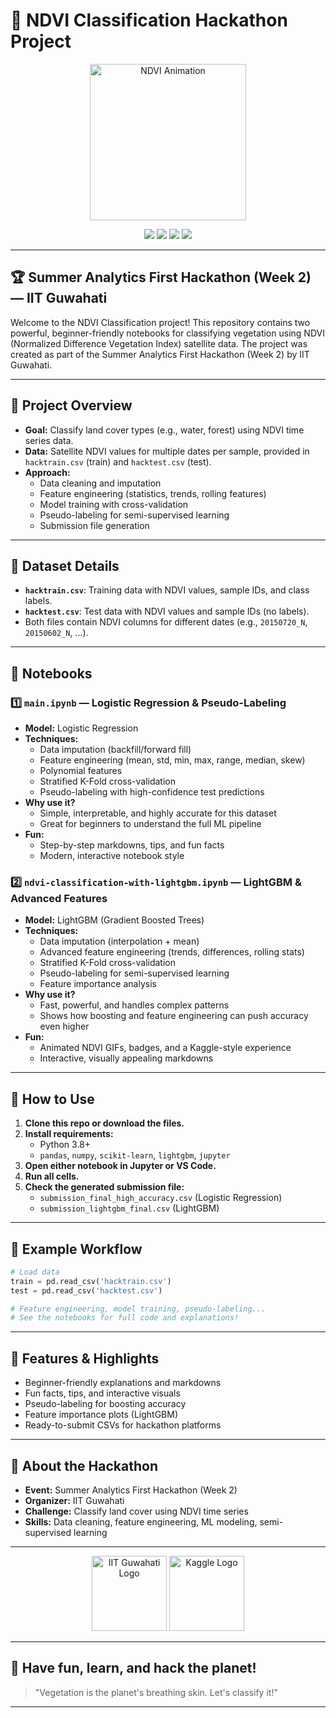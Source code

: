 # 🌱 NDVI Classification Hackathon Project

<p align="center">
  <img src="https://upload.wikimedia.org/wikipedia/commons/f/fa/Breathing_planet_-_vegetation_-_GIF_%2850906243727%29.gif" width="250" alt="NDVI Animation"/>
</p>

<p align="center">
  <img src="https://img.shields.io/badge/Model-Logistic%20Regression-blue?style=for-the-badge"/>
  <img src="https://img.shields.io/badge/Model-LightGBM-green?style=for-the-badge"/>
  <img src="https://img.shields.io/badge/Accuracy-99%2B%25-success?style=for-the-badge"/>
  <img src="https://img.shields.io/badge/Hackathon-IIT%20Guwahati-orange?style=for-the-badge"/>
</p>

---

## 🏆 Summer Analytics First Hackathon (Week 2) — IIT Guwahati

Welcome to the NDVI Classification project! This repository contains two powerful, beginner-friendly notebooks for classifying vegetation using NDVI (Normalized Difference Vegetation Index) satellite data. The project was created as part of the Summer Analytics First Hackathon (Week 2) by IIT Guwahati.

---

## 🚀 Project Overview

- **Goal:** Classify land cover types (e.g., water, forest) using NDVI time series data.
- **Data:** Satellite NDVI values for multiple dates per sample, provided in `hacktrain.csv` (train) and `hacktest.csv` (test).
- **Approach:**
  - Data cleaning and imputation
  - Feature engineering (statistics, trends, rolling features)
  - Model training with cross-validation
  - Pseudo-labeling for semi-supervised learning
  - Submission file generation

---

## 📁 Dataset Details

- **`hacktrain.csv`**: Training data with NDVI values, sample IDs, and class labels.
- **`hacktest.csv`**: Test data with NDVI values and sample IDs (no labels).
- Both files contain NDVI columns for different dates (e.g., `20150720_N`, `20150602_N`, ...).

---

## 📓 Notebooks

### 1️⃣ `main.ipynb` — Logistic Regression & Pseudo-Labeling

- **Model:** Logistic Regression
- **Techniques:**
  - Data imputation (backfill/forward fill)
  - Feature engineering (mean, std, min, max, range, median, skew)
  - Polynomial features
  - Stratified K-Fold cross-validation
  - Pseudo-labeling with high-confidence test predictions
- **Why use it?**
  - Simple, interpretable, and highly accurate for this dataset
  - Great for beginners to understand the full ML pipeline
- **Fun:**
  - Step-by-step markdowns, tips, and fun facts
  - Modern, interactive notebook style

### 2️⃣ `ndvi-classification-with-lightgbm.ipynb` — LightGBM & Advanced Features

- **Model:** LightGBM (Gradient Boosted Trees)
- **Techniques:**
  - Data imputation (interpolation + mean)
  - Advanced feature engineering (trends, differences, rolling stats)
  - Stratified K-Fold cross-validation
  - Pseudo-labeling for semi-supervised learning
  - Feature importance analysis
- **Why use it?**
  - Fast, powerful, and handles complex patterns
  - Shows how boosting and feature engineering can push accuracy even higher
- **Fun:**
  - Animated NDVI GIFs, badges, and a Kaggle-style experience
  - Interactive, visually appealing markdowns

---

## 🧩 How to Use

1. **Clone this repo or download the files.**
2. **Install requirements:**
   - Python 3.8+
   - `pandas`, `numpy`, `scikit-learn`, `lightgbm`, `jupyter`
3. **Open either notebook in Jupyter or VS Code.**
4. **Run all cells.**
5. **Check the generated submission file:**
   - `submission_final_high_accuracy.csv` (Logistic Regression)
   - `submission_lightgbm_final.csv` (LightGBM)

---

## 🧪 Example Workflow

```python
# Load data
train = pd.read_csv('hacktrain.csv')
test = pd.read_csv('hacktest.csv')

# Feature engineering, model training, pseudo-labeling...
# See the notebooks for full code and explanations!
```

---

## 🎉 Features & Highlights

- Beginner-friendly explanations and markdowns
- Fun facts, tips, and interactive visuals
- Pseudo-labeling for boosting accuracy
- Feature importance plots (LightGBM)
- Ready-to-submit CSVs for hackathon platforms

---

## 🏅 About the Hackathon

- **Event:** Summer Analytics First Hackathon (Week 2)
- **Organizer:** IIT Guwahati
- **Challenge:** Classify land cover using NDVI time series
- **Skills:** Data cleaning, feature engineering, ML modeling, semi-supervised learning

---

<p align="center">
  <img src="https://www.clipartmax.com/png/middle/334-3342031_iit-guwahati-logo.png" width="120" alt="IIT Guwahati Logo"/>
  <img src="https://www.kaggle.com/static/images/site-logo.png" width="120" alt="Kaggle Logo"/>
</p>

---

## 🤩 Have fun, learn, and hack the planet!

> "Vegetation is the planet's breathing skin. Let's classify it!"

---
